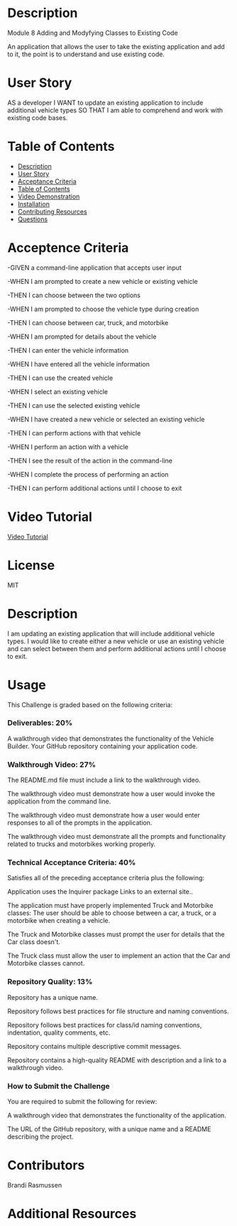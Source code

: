 # Description

Module 8 Adding and Modyfying Classes to Existing Code

An application that allows the user to take the existing application and add to it, the point is to understand and use existing code.   

# User Story

AS a developer
I WANT to update an existing application to include additional vehicle types
SO THAT I am able to comprehend and work with existing code bases.

# Table of Contents

- [Description](https://github.com/Blushiva/Module-8?tab=readme-ov-file#module-8)
- [User Story](https://github.com/Blushiva/Module-8?tab=readme-ov-file#user-story)
- [Acceptance Criteria](https://github.com/Blushiva/Module-8?tab=readme-ov-file#acceptence-criteria)
- [Table of Contents]()
- [Video Demonstration]()
- [Installation]()
- [Contributing Resources]()
- [Questions](#questions)

# Acceptence Criteria

-GIVEN a command-line application that accepts user input

-WHEN I am prompted to create a new vehicle or existing vehicle

-THEN I can choose between the two options

-WHEN I am prompted to choose the vehicle type during creation

-THEN I can choose between car, truck, and motorbike

-WHEN I am prompted for details about the vehicle

-THEN I can enter the vehicle information

-WHEN I have entered all the vehicle information

-THEN I can use the created vehicle

-WHEN I select an existing vehicle

-THEN I can use the selected existing vehicle

-WHEN I have created a new vehicle or selected an existing vehicle

-THEN I can perform actions with that vehicle

-WHEN I perform an action with a vehicle

-THEN I see the result of the action in the command-line

-WHEN I complete the process of performing an action

-THEN I can perform additional actions until I choose to exit

# Video Tutorial
[Video Tutorial](https://www.youtube.com/watch?v=V0_XVUjEuvU)


# License
MIT

# Description
I am updating an existing application that will include additional vehicle types.  I would like to create either a new vehicle or use an existing vehicle and can select between them and perform additional actions until I choose to exit.  

# Usage

This Challenge is graded based on the following criteria:

### Deliverables: 20%

A walkthrough video that demonstrates the functionality of the Vehicle Builder.
Your GitHub repository containing your application code.

### Walkthrough Video: 27%

The README.md file must include a link to the walkthrough video.

The walkthrough video must demonstrate how a user would invoke the application from the command line.

The walkthrough video must demonstrate how a user would enter responses to all of the prompts in the application.

The walkthrough video must demonstrate all the prompts and functionality related to trucks and motorbikes working properly.

### Technical Acceptance Criteria: 40%

Satisfies all of the preceding acceptance criteria plus the following:

Application uses the Inquirer package Links to an external site..

The application must have properly implemented Truck and Motorbike classes:
The user should be able to choose between a car, a truck, or a motorbike when creating a vehicle.

The Truck and Motorbike classes must prompt the user for details that the Car class doesn't.

The Truck class must allow the user to implement an action that the Car and Motorbike classes cannot.

### Repository Quality: 13%

Repository has a unique name.

Repository follows best practices for file structure and naming conventions.

Repository follows best practices for class/id naming conventions, indentation, quality comments, etc.

Repository contains multiple descriptive commit messages.

Repository contains a high-quality README with description and a link to a walkthrough video.

### How to Submit the Challenge

You are required to submit the following for review:

A walkthrough video that demonstrates the functionality of the application.

The URL of the GitHub repository, with a unique name and a README describing the project.

# Contributors
Brandi Rasmussen

# Additional Resources




